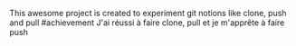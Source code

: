 This awesome project is created to experiment git notions like clone, push and pull
#achievement
J'ai réussi à faire clone, pull et je m'apprête à faire push
